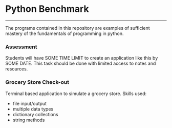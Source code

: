 # Python Benchmark
-----
The programs contained in this repository are examples of sufficient mastery of the fundamentals of programming in python.

### Assessment
Students will have SOME TIME LIMIT to create an application like this by SOME DATE. This task should be done with limited access to notes and resources.

### Grocery Store Check-out
Terminal based application to simulate a grocery store.
Skills used:
* file input/output
* multiple data types
* dictionary collections
* string methods